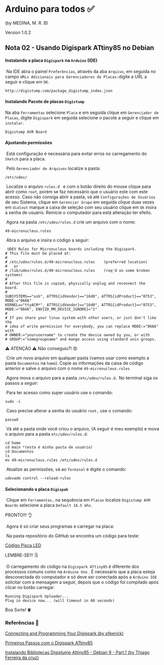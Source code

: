 # Arduino para todos :white_check_mark:

 (by MEDINA, M. R. B)

Version 1.0.2

## Nota 02 - Usando Digispark ATtiny85 no Debian

#### Instalando a placa `Digispark` na `Arduino` (IDE)

​	Na IDE abra o painel `Preferências`, através da aba `Arquivo`, em seguida no campo `URLs Adicionais para Gerenciadores de Placas:`digite a URL a seguir e clique em `OK`.

```
http://digistump.com/package_digistump_index.json
```

#### Instalando Pacote de placas `Digistump`

Na aba `Ferramentas` selecione `Placa` e em seguida clique em `Gerenciador de Placas`, digite `Digispark`   em seguida selecione o pacote a seguir e clique em `instalar`.

```
Digistump AVR Board
```

#### Ajustando permissões

​	Está configuração é necessária para evitar erros no carregamento do `Sketch` para a placa.

​	Pelo `Gerenciador de Arquivos` localize a pasta:

```
/etc/udev/
```

​	Localize o arquivo `rules.d ` e com o botão direito do mouse clique para abrir como `root`, porém se faz necessário que o usuário este com este acesso.  Caso não consiga abrir a pasta, vá até `Configurações de Usuários` de seu Sistema, clique em `Gerenciar Grupo` em seguida clique duas vezes em `dialout` marque a caixa de seleção com seu usuário clique em `Ok` insira a senha de usuário. Reinicie o computador para está alteração ter efeito.

​	Agora na pasta `/etc/udev/rules.d` crie um arquivo com o nome:

```
49-micronucleus.rules
```

​	Abra o arquivo e insira o código a seguir:

```
 UDEV Rules for Micronucleus boards including the Digispark.
# This file must be placed at:
#
# /etc/udev/rules.d/49-micronucleus.rules    (preferred location)
#   or
# /lib/udev/rules.d/49-micronucleus.rules    (req'd on some broken systems)
#
# After this file is copied, physically unplug and reconnect the board.
#
SUBSYSTEMS=="usb", ATTRS{idVendor}=="16d0", ATTRS{idProduct}=="0753", MODE:="0666"
KERNEL=="ttyACM*", ATTRS{idVendor}=="16d0", ATTRS{idProduct}=="0753", MODE:="0666", ENV{ID_MM_DEVICE_IGNORE}="1"
#
# If you share your linux system with other users, or just don't like the
# idea of write permission for everybody, you can replace MODE:="0666" with
# OWNER:="yourusername" to create the device owned by you, or with
# GROUP:="somegroupname" and mange access using standard unix groups.
```

:warning: ATENÇÃO :warning: Não conseguiu?! :worried: 

​	Crie um novo arquivo em qualquer pasta (vamos usar como exemplo a pasta `Documentos` na `home`). Copie as informações da caixa de código anterior e salve o arquivo com o nome `49-micronucleus.rules`

​	Agora mova o arquivo para a pasta `/etc/udev/rules.d.` No terminal siga os passos a seguir:

​	Para ter acesso como super usuário use o comando:

```
sudo -i
```

​	Caso precise alterar a senha do usuário `root,` use o comando:

```
passwd
```

​	Vá até a pasta onde você criou o arquivo, (A seguir é meu exemplo) e mova o arquivo para a pasta `etc/udev/rules.d`:

```
cd home
cd main *(esta é minha pasta de usuário)
cd Documentos
ls
mv 49-micronucleus.rules /etc/udev/rules.d
```

​	Atualize as permissões, vá ao `Terminal` e digite o comando:

```
udevadm control --reload-rules
```

#### Selecionando a placa `Digispak`

​	Clique em `Ferramentas,` na sequência em  `Placas` localize `Digistump AVR Boards` selecione a placa `Default 16.5 mhz`.

PRONTO!!! :ok_hand:

​	Agora é só criar seus programas e carregar na placa:

​	Na pasta repositório do GitHub se encontra um código para teste:

[Código Pisca LED](https://github.com/marciomedina3d/arduino/blob/main/pisca_led/pisca_led.ino)

LEMBRE-SE!!! :spiral_notepad:

​	O carregamento do código na `Digispark ATtiny85` é diferente dos processos comuns como na `Arduino Uno` . É necessário que a placa esteja desconectada do computador e só deve ser conectada após a `Arduino IDE` solicitar com a mensagem a seguir, depois que o código foi compilado após clicar no botão carregar.

```
Running Digispark Uploader...
Plug in device now... (will timeout in 60 seconds)
```

Boa Sorte! :four_leaf_clover:

### Referências :book:

[Connecting and Programming Your Digispark (by pfeerick)](https://digistump.com/wiki/digispark/tutorials/connecting )

[Primeiros Passos com o Digispark ATtiny85](https://www.robocore.net/tutoriais/primeiros-passos-digispark-attiny85)

[Instalando Bibliotecas Digistump Attiny85 - Debian 9 - Part.1 (by  Thiago Ferreira da cruz)](https://www.youtube.com/watch?v=WIGLa4vXrRs )